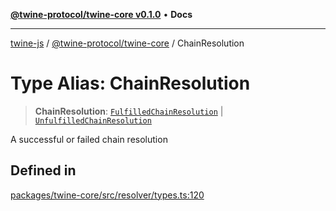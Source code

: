 [**@twine-protocol/twine-core v0.1.0**](../index.md) • **Docs**

***

[twine-js](../../../index.md) / [@twine-protocol/twine-core](../index.md) / ChainResolution

# Type Alias: ChainResolution

> **ChainResolution**: [`FulfilledChainResolution`](FulfilledChainResolution.md) \| [`UnfulfilledChainResolution`](UnfulfilledChainResolution.md)

A successful or failed chain resolution

## Defined in

[packages/twine-core/src/resolver/types.ts:120](https://github.com/twine-protocol/twine-js/blob/afcd6a4191783e38a824b15e0910dbcaa4196a95/packages/twine-core/src/resolver/types.ts#L120)
